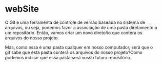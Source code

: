 # webSite
O Git é uma ferramenta de controle de versão baseada no sistema de arquivos, ou seja, podemos fazer a associação de uma pasta diretamente a um repositório.
Então, vamos criar um novo diretoŕio que contera os arquivos do nosso 
projeto.

Mas, como essa é uma pasta qualquer em nosso computador, será que o git sabe 
que esta pasta conterá os arquivos do nosso projeto?Como podemos indicar que 
essa pasta será nosso futuro repośitório.
